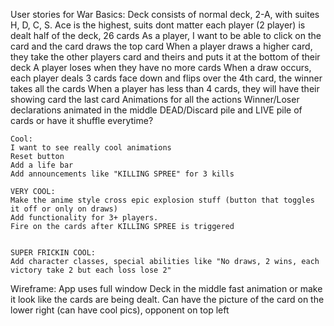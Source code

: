 User stories for War
    Basics:
    Deck consists of normal deck, 2-A, with suites H, D, C, S.
    Ace is the highest, suits dont matter
    each player (2 player) is dealt half of the deck, 26 cards
    As a player, I want to be able to click on the card and the card draws the top card
    When a player draws a higher card, they take the other players card and theirs and puts it at the bottom of their deck
    A player loses when they have no more cards
    When a draw occurs, each player deals 3 cards face down and flips over the 4th card, the winner takes all the cards
        When a player has less than 4 cards, they will have their showing card the last card
    Animations for all the actions
    Winner/Loser declarations animated in the middle
    DEAD/Discard pile and LIVE pile of cards or have it shuffle everytime?

    Cool:
    I want to see really cool animations
    Reset button
    Add a life bar
    Add announcements like "KILLING SPREE" for 3 kills

    VERY COOL:
    Make the anime style cross epic explosion stuff (button that toggles it off or only on draws)
    Add functionality for 3+ players.
    Fire on the cards after KILLING SPREE is triggered


    SUPER FRICKIN COOL:
    Add character classes, special abilities like "No draws, 2 wins, each victory take 2 but each loss lose 2"


Wireframe:
App uses full window
Deck in the middle
fast animation or make it look like the cards are being dealt.
Can have the picture of the card on the lower right (can have cool pics), opponent on top left

